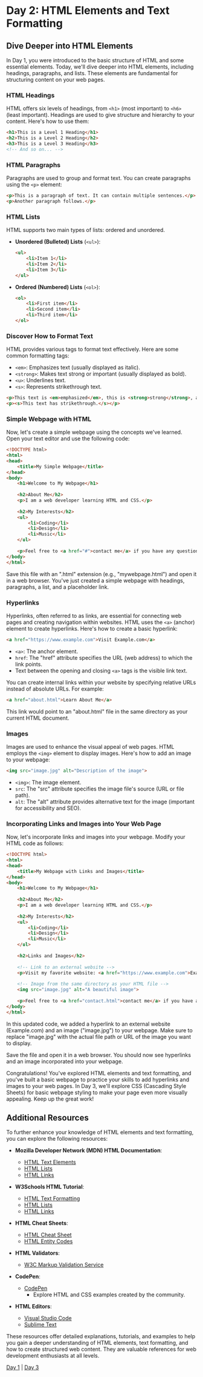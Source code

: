 
# Day 2: HTML Elements and Text Formatting

## Dive Deeper into HTML Elements

In Day 1, you were introduced to the basic structure of HTML and some essential elements. Today, we'll dive deeper into HTML elements, including headings, paragraphs, and lists. These elements are fundamental for structuring content on your web pages.

### HTML Headings

HTML offers six levels of headings, from `<h1>` (most important) to `<h6>` (least important). Headings are used to give structure and hierarchy to your content. Here's how to use them:

```html
<h1>This is a Level 1 Heading</h1>
<h2>This is a Level 2 Heading</h2>
<h3>This is a Level 3 Heading</h3>
<!-- And so on... -->
```

### HTML Paragraphs

Paragraphs are used to group and format text. You can create paragraphs using the `<p>` element:

```html
<p>This is a paragraph of text. It can contain multiple sentences.</p>
<p>Another paragraph follows.</p>
```

### HTML Lists

HTML supports two main types of lists: ordered and unordered.

- **Unordered (Bulleted) Lists** (`<ul>`):

  ```html
  <ul>
      <li>Item 1</li>
      <li>Item 2</li>
      <li>Item 3</li>
  </ul>
  ```

- **Ordered (Numbered) Lists** (`<ol>`):

  ```html
  <ol>
      <li>First item</li>
      <li>Second item</li>
      <li>Third item</li>
  </ol>
  ```

### Discover How to Format Text

HTML provides various tags to format text effectively. Here are some common formatting tags:

- `<em>`: Emphasizes text (usually displayed as italic).
- `<strong>`: Makes text strong or important (usually displayed as bold).
- `<u>`: Underlines text.
- `<s>`: Represents strikethrough text.

```html
<p>This text is <em>emphasized</em>, this is <strong>strong</strong>, and this is <u>underlined</u>.</p>
<p><s>This text has strikethrough.</s></p>
```

### Simple Webpage with HTML

Now, let's create a simple webpage using the concepts we've learned. Open your text editor and use the following code:

```html
<!DOCTYPE html>
<html>
<head>
    <title>My Simple Webpage</title>
</head>
<body>
    <h1>Welcome to My Webpage</h1>
    
    <h2>About Me</h2>
    <p>I am a web developer learning HTML and CSS.</p>
    
    <h2>My Interests</h2>
    <ul>
        <li>Coding</li>
        <li>Design</li>
        <li>Music</li>
    </ul>
    
    <p>Feel free to <a href="#">contact me</a> if you have any questions!</p>
</body>
</html>
```

Save this file with an ".html" extension (e.g., "mywebpage.html") and open it in a web browser. You've just created a simple webpage with headings, paragraphs, a list, and a placeholder link.

### Hyperlinks

Hyperlinks, often referred to as links, are essential for connecting web pages and creating navigation within websites. HTML uses the `<a>` (anchor) element to create hyperlinks. Here's how to create a basic hyperlink:

```html
<a href="https://www.example.com">Visit Example.com</a>
```

- `<a>`: The anchor element.
- `href`: The "href" attribute specifies the URL (web address) to which the link points.
- Text between the opening and closing `<a>` tags is the visible link text.

You can create internal links within your website by specifying relative URLs instead of absolute URLs. For example:

```html
<a href="about.html">Learn About Me</a>
```

This link would point to an "about.html" file in the same directory as your current HTML document.

### Images

Images are used to enhance the visual appeal of web pages. HTML employs the `<img>` element to display images. Here's how to add an image to your webpage:

```html
<img src="image.jpg" alt="Description of the image">
```

- `<img>`: The image element.
- `src`: The "src" attribute specifies the image file's source (URL or file path).
- `alt`: The "alt" attribute provides alternative text for the image (important for accessibility and SEO).

### Incorporating Links and Images into Your Web Page

Now, let's incorporate links and images into your webpage. Modify your HTML code as follows:

```html
<!DOCTYPE html>
<html>
<head>
    <title>My Webpage with Links and Images</title>
</head>
<body>
    <h1>Welcome to My Webpage</h1>
    
    <h2>About Me</h2>
    <p>I am a web developer learning HTML and CSS.</p>
    
    <h2>My Interests</h2>
    <ul>
        <li>Coding</li>
        <li>Design</li>
        <li>Music</li>
    </ul>
    
    <h2>Links and Images</h2>
    
    <!-- Link to an external website -->
    <p>Visit my favorite website: <a href="https://www.example.com">Example.com</a></p>
    
    <!-- Image from the same directory as your HTML file -->
    <img src="image.jpg" alt="A beautiful image">
    
    <p>Feel free to <a href="contact.html">contact me</a> if you have any questions!</p>
</body>
</html>
```

In this updated code, we added a hyperlink to an external website (Example.com) and an image ("image.jpg") to your webpage. Make sure to replace "image.jpg" with the actual file path or URL of the image you want to display.

Save the file and open it in a web browser. You should now see hyperlinks and an image incorporated into your webpage.

Congratulations! You've explored HTML elements and text formatting, and you've built a basic webpage to practice your skills to add hyperlinks and images to your web pages. In Day 3, we'll explore CSS (Cascading Style Sheets) for basic webpage styling to make your page even more visually appealing. Keep up the great work!


## Additional Resources

To further enhance your knowledge of HTML elements and text formatting, you can explore the following resources:

- **Mozilla Developer Network (MDN) HTML Documentation**:
  - [HTML Text Elements](https://developer.mozilla.org/en-US/docs/Web/HTML/Element#text_content)
  - [HTML Lists](https://developer.mozilla.org/en-US/docs/Web/HTML/Element/ul)
  - [HTML Links](https://developer.mozilla.org/en-US/docs/Web/HTML/Element/a)

- **W3Schools HTML Tutorial**:
  - [HTML Text Formatting](https://www.w3schools.com/html/html_formatting.asp)
  - [HTML Lists](https://www.w3schools.com/html/html_lists.asp)
  - [HTML Links](https://www.w3schools.com/html/html_links.asp)

- **HTML Cheat Sheets**:
  - [HTML Cheat Sheet](https://websitesetup.org/html5-cheat-sheet/)
  - [HTML Entity Codes](https://www.w3schools.com/html/html_entities.asp)

- **HTML Validators**:
  - [W3C Markup Validation Service](https://validator.w3.org/)

- **CodePen**:
  - [CodePen](https://codepen.io/)
    - Explore HTML and CSS examples created by the community.

- **HTML Editors**:
  - [Visual Studio Code](https://code.visualstudio.com/)
  - [Sublime Text](https://www.sublimetext.com/)

These resources offer detailed explanations, tutorials, and examples to help you gain a deeper understanding of HTML elements, text formatting, and how to create structured web content. They are valuable references for web development enthusiasts at all levels.

 [Day 1](../day1/day1.md) | [Day 3](../day2/day2.md)  

